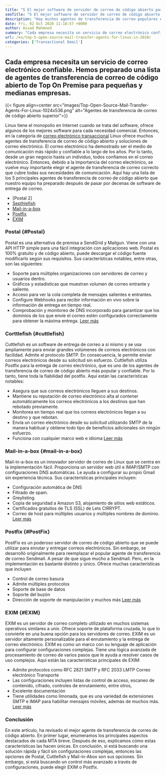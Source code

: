 ```yaml
---
title: "5 El mejor software de servidor de correo de código abierto para empresas en 2020" 
seoTitle: "5 El mejor software de servidor de correo de código abierto para empresas en 2020" 
description: "Hay muchos agentes de transferencia de correo populares en el mundo de código abierto para configurar su propio servicio de correo electrónico como Gmail. Hemos preseleccionado los 5 mejores servidores de correo." 
date: Fri, 02 Oct 2020 11:18:57 +0000
author: Assad Mahmood
summary: "Cada empresa necesita un servicio de correo electrónico confiable. Hemos preparado una lista de agentes de transferencia de correo de código abierto de Top On Premise para pequeñas y medianas empresas." 
url: /es/top-5-open-source-mail-transfer-agents-for-linux-in-2020/
categories: ['Transactional Email']
---
```


## Cada empresa necesita un servicio de correo electrónico confiable. Hemos preparado una lista de agentes de transferencia de correo de código abierto de Top On Premise para pequeñas y medianas empresas.

{{< figure align=center src="images/Top-Open-Source-Mail-Transfer-Agents-For-Linux-1024x536.png" alt="Agentes de transferencia de correo de código abierto superior">}}

Linux tiene el monopolio en Internet cuando se trata del software, ofrece algunos de los mejores software para cada necesidad comercial. Entonces, en la categoría de [correo electrónico transaccional][1] Linux ofrece muchos agentes de transferencia de correo de código abierto y soluciones de correo electrónico.
El correo electrónico ha demostrado ser el medio de comunicación más rápido y confiable a lo largo de los años. Por lo tanto, desde un gran negocio hasta un individuo, todos confiamos en el correo electrónico. Entonces, debido a la importancia del correo electrónico, se vuelve muy importante elegir el agente de transferencia de correo correcto que cubre todas sus necesidades de comunicación.
Aquí hay una lista de los 5 principales agentes de transferencia de correo de código abierto que nuestro equipo ha preparado después de pasar por decenas de software de entrega de correo.
  * [Postal 2]
  * [Septhlefish][3]
  * [Mail-in-a-box][4]
  * [Postfix][5]
  * [EXIM][6]

### **Postal**    {#Postal}
Postal es una alternativa de premisa a SendGrid y Mailgun. Viene con una API HTTP simple para una fácil integración con aplicaciones web. Postal es 100% gratuito y de código abierto, puede descargar el código fuente modificarlo según sus requisitos.
Sus características notables, entre otras, son las siguientes:
  * Soporte para múltiples organizaciones con servidores de correo y usuarios dentro.
  * Gráficos y estadísticas que muestran volumen de correo entrante y saliente.
  * Acceso para ver la cola completa de mensajes salientes e entrantes.
  * Configure Webhooks para recibir información en vivo sobre la información de entrega en tiempo real.
  * Comprobación y monitoreo de DNS incorporado para garantizar que los dominios de los que envíe el correo estén configurados correctamente para obtener la máxima entrega.
    [Leer más][7]

### **Corttlefish**    {#cuttlefish}
Cuttlefish es un software de entrega de correo a sí mismo y se usa ampliamente para enviar grandes volúmenes de correos electrónicos con facilidad. Admite el protocolo SMTP. En consecuencia, le permite enviar correos electrónicos desde su solicitud sin esfuerzo. Cuttlefish utiliza Postfix para la entrega de correo electrónico, que es uno de los agentes de transferencia de correo de código abierto más popular y confiable. Por lo tanto, tiene toda la fiabilidad del postfix.
Aquí están las características notables:
  * Asegura que sus correos electrónicos lleguen a sus destinos.
  * Mantiene su reputación de correo electrónico alta al contener automáticamente los correos electrónicos a los destinos que han rebotado previamente.
  * Monitorea en tiempo real que los correos electrónicos llegan a su destino y que rebotan.
  * Envía un correo electrónico desde su solicitud utilizando SMTP de la manera habitual y obtiene todo tipo de beneficios adicionales sin ningún esfuerzo.
  * Funciona con cualquier marco web e idioma
    [Leer más][8]

### **Mail-in-a-box**    {#mail-in-a-box}
Mail-in-a-box es un innovador servidor de correo de Linux que se centra en la implementación fácil. Proporciona un servidor web útil e IMAP/SMTP con configuraciones DNS automáticas. Le ayuda a configurar su propio Gmail sin experiencia técnica. Sus características principales incluyen:
  * Configuración automática de DNS
  * Filtrado de spam.
  * Greylisting.
  * Copia de seguridad a Amazon S3, alojamiento de sitios web estáticos.
  * Certificados gratuitos de TLS (SSL) de Lets CIRRYPT.
  * Correo de host para múltiples usuarios y múltiples nombres de dominio.
    [Leer más][9]

### **Postfix**    {#PostFix}
PostFix es un poderoso servidor de correo de código abierto que se puede utilizar para enrutar y entregar correos electrónicos. Sin embargo, se desarrolló originalmente para reemplazar el popular agente de transferencia de correo Sendmail. A pesar de que sigue mucho a Sendmail. Pero, en la implementación es bastante distinto y único. Ofrece muchas características que incluyen
  * Control de correo basura
  * Admite múltiples protocolos
  * Soporte de base de datos
  * Soporte del buzón
  * Dirección de soporte de manipulación y muchos más
    [Leer más][10]

### **EXIM**    {#EXIM}
EXIM es un servidor de correo completo utilizado en muchos sistemas operativos similares a unix. Ofrece soporte de plataforma cruzada, lo que lo convierte en una buena opción para los servidores de correo. EXIM es un servidor altamente personalizable para el enrutamiento y la entrega de correo electrónico. EXIM es como un marco con su lenguaje de aplicación para configurar configuraciones complejas. Tiene una lógica avanzada de procesamiento de correo de varios pasos que le ayuda a resolver casos de uso complejos. Aquí están las características principales de EXIM:
  * Admite protocolos como RFC 2821 SMTP y RFC 2033 LMTP Correo electrónico Transporte
  * Las configuraciones incluyen listas de control de acceso, escaneo de contenido, cifrado, controles de enrutamiento, entre otros,
  * Excelente documentación
  * Tiene utilidades como limonada, que es una variedad de extensiones SMTP e IMAP para habilitar mensajes móviles, además de muchos más.
    [Leer más][11]

### Conclusión
En este artículo, ha revisado el mejor agente de transferencia de correo de código abierto. En primer lugar, enumeramos los principales aspectos destacados de cada MTA breve. Después de eso, explicamos cómo estas características las hacen únicas. En conclusión, si está buscando una solución rápida y fácil sin configuraciones complejas, entonces las opciones de Postal, Cuttlefish y Mail-in-Abox son sus opciones. Sin embargo, si está buscando un control más avanzado a través de configuraciones, puede elegir EXIM o Postfix.

  
[1]: https://products.containerize.com/transactional-email
[2]: #postal
[3]: #cuttlefish
[4]: #mail-in-a-box
[5]: #postfix
[6]: #exim
[7]: https://products.containerize.com/transactional-email/postal
[8]: https://products.containerize.com/transactional-email/cuttlefish
[9]: https://products.containerize.com/transactional-email/mail-in-a-box
[10]: https://products.containerize.com/transactional-email/postfix
[11]: https://products.containerize.com/transactional-email/exim
